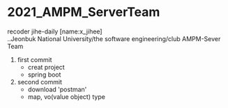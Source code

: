 # 2021_AMPM_ServerTeam

recoder jihe-daily [name:x_jihee]  
..Jeonbuk National University/the software engineering/club AMPM-Sever Team

1. first commit
    - creat project
    - spring boot
2. second commit
    - download 'postman'
    - map, vo(value object) type  
